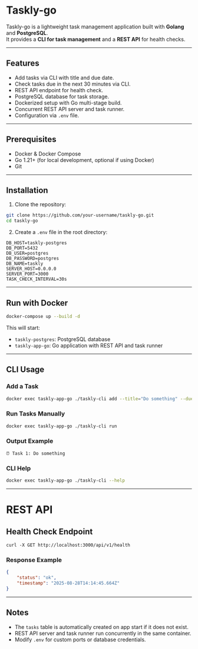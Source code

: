 
# Taskly-go

Taskly-go is a lightweight task management application built with **Golang** and **PostgreSQL**.  
It provides a **CLI for task management** and a **REST API** for health checks.

---

## Features

- Add tasks via CLI with title and due date.
- Check tasks due in the next 30 minutes via CLI.
- REST API endpoint for health check.
- PostgreSQL database for task storage.
- Dockerized setup with Go multi-stage build.
- Concurrent REST API server and task runner.
- Configuration via `.env` file.

---

## Prerequisites

- Docker & Docker Compose
- Go 1.21+ (for local development, optional if using Docker)
- Git

---

## Installation

1. Clone the repository:

```bash
git clone https://github.com/your-username/taskly-go.git
cd taskly-go
````

2. Create a `.env` file in the root directory:

```env
DB_HOST=taskly-postgres
DB_PORT=5432
DB_USER=postgres
DB_PASSWORD=postgres
DB_NAME=taskly
SERVER_HOST=0.0.0.0
SERVER_PORT=3000
TASK_CHECK_INTERVAL=30s
```

---

## Run with Docker

```bash
docker-compose up --build -d
```

This will start:

* `taskly-postgres`: PostgreSQL database
* `taskly-app-go`: Go application with REST API and task runner

---

## CLI Usage

### Add a Task

```bash
docker exec taskly-app-go ./taskly-cli add --title="Do something" --duedate="2025-11-01T11:23:00"
```

### Run Tasks Manually

```bash
docker exec taskly-app-go ./taskly-cli run
```

### Output Example

```
⏰ Task 1: Do something
```

### CLI Help

```bash
docker exec taskly-app-go ./taskly-cli --help
```

---

# REST API

## Health Check Endpoint

```
curl -X GET http://localhost:3000/api/v1/health
```

### Response Example

```json
{
    "status": "ok",
    "timestamp": "2025-08-28T14:14:45.664Z"
}
```

---

## Notes

* The `tasks` table is automatically created on app start if it does not exist.
* REST API server and task runner run concurrently in the same container.
* Modify `.env` for custom ports or database credentials.

